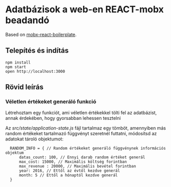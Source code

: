 # Adatbázisok a web-en REACT-mobx beadandó

Based on [mobx-react-boilerplate](https://github.com/mobxjs/mobx-react-boilerplate).


## Telepítés és indítás

```
npm install
npm start
open http://localhost:3000
```

## Rövid leírás

### Véletlen értékeket generáló funkció

Létrehoztam egy funkciót, ami véletlen értékekkel tölti fel az adatbázist, annak érdekében, hogy 
gyorsabban lehessen tesztelni

Az *src/state/application-state.js* fájl tartalmaz egy tömböt, amennyiben más random értékeket tartalmazó függvényt szeretnél futtatni, 
módosítsd az adatokat tároló objektumot:

```
  RANDOM_INFO = { // Random értékeket generáló függvénynek információs objektum
      datas_count: 100, // Ennyi darab random értéket generál
      max_cost: 15000, // Maximális költség forintban
      max_revenue : 20000, // Maximális bevétel forintban
      year: 2016, // Ettől az évtől kezdve generál
      month: 5 // Ettől a hónaptól kezdve generál
  }
```


